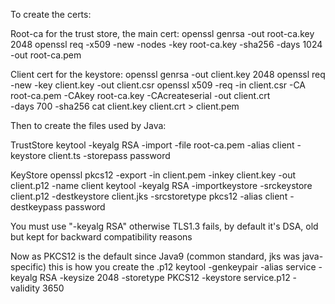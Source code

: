 To create the certs:

Root-ca for the trust store, the main cert:
openssl genrsa -out root-ca.key 2048
openssl req -x509 -new -nodes -key root-ca.key -sha256 -days 1024 -out root-ca.pem

Client cert for the keystore:
openssl genrsa -out client.key 2048
openssl req -new -key client.key -out client.csr
openssl x509 -req -in client.csr -CA root-ca.pem -CAkey root-ca.key -CAcreateserial -out client.crt \
  -days 700 -sha256
cat client.key client.crt > client.pem


Then to create the files used by Java:

TrustStore
keytool -keyalg RSA -import -file root-ca.pem -alias client -keystore client.ts -storepass password

KeyStore
openssl pkcs12 -export -in client.pem -inkey client.key -out client.p12 -name client
keytool -keyalg RSA -importkeystore -srckeystore client.p12 -destkeystore client.jks -srcstoretype pkcs12 -alias client -destkeypass password


You must use "-keyalg RSA" otherwise TLS1.3 fails, by default it's DSA, old but kept for backward compatibility reasons

Now as PKCS12 is the default since Java9 (common standard, jks was java-specific) this is how you create the .p12
keytool -genkeypair -alias service -keyalg RSA -keysize 2048 -storetype PKCS12 -keystore service.p12 -validity 3650